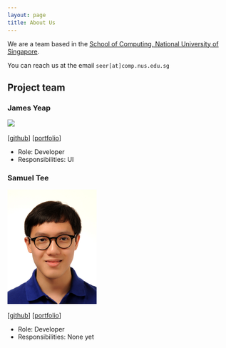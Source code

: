```yaml
---
layout: page
title: About Us
---
```


We are a team based in the [School of Computing, National University of Singapore](http://www.comp.nus.edu.sg).

You can reach us at the email `seer[at]comp.nus.edu.sg`

## Project team

### James Yeap

<img src="images/johndoe.png" width="200px">

[[github](http://github.com/jamesyeap)]
[[portfolio](team/jamesyeap.md)]

* Role: Developer
* Responsibilities: UI

### Samuel Tee

<img src="images/kidsnd274.png" width="200px">

[[github](http://github.com/kidsnd274)]
[[portfolio](team/kidsnd274.md)]

* Role: Developer
* Responsibilities: None yet

